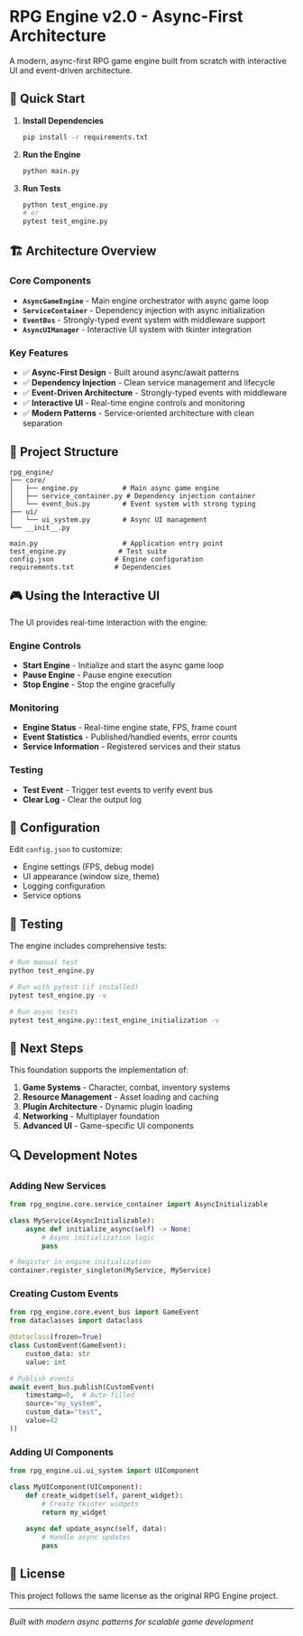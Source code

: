 # RPG Engine v2.0 - Async-First Architecture

A modern, async-first RPG game engine built from scratch with interactive UI and event-driven architecture.

## 🚀 Quick Start

1. **Install Dependencies**
   ```bash
   pip install -r requirements.txt
   ```

2. **Run the Engine**
   ```bash
   python main.py
   ```

3. **Run Tests**
   ```bash
   python test_engine.py
   # or
   pytest test_engine.py
   ```

## 🏗️ Architecture Overview

### Core Components

- **`AsyncGameEngine`** - Main engine orchestrator with async game loop
- **`ServiceContainer`** - Dependency injection with async initialization 
- **`EventBus`** - Strongly-typed event system with middleware support
- **`AsyncUIManager`** - Interactive UI system with tkinter integration

### Key Features

- ✅ **Async-First Design** - Built around async/await patterns
- ✅ **Dependency Injection** - Clean service management and lifecycle
- ✅ **Event-Driven Architecture** - Strongly-typed events with middleware
- ✅ **Interactive UI** - Real-time engine controls and monitoring
- ✅ **Modern Patterns** - Service-oriented architecture with clean separation

## 📁 Project Structure

```
rpg_engine/
├── core/
│   ├── engine.py           # Main async game engine
│   ├── service_container.py # Dependency injection container
│   └── event_bus.py        # Event system with strong typing
├── ui/
│   └── ui_system.py        # Async UI management
└── __init__.py

main.py                     # Application entry point
test_engine.py             # Test suite
config.json               # Engine configuration
requirements.txt          # Dependencies
```

## 🎮 Using the Interactive UI

The UI provides real-time interaction with the engine:

### Engine Controls
- **Start Engine** - Initialize and start the async game loop
- **Pause Engine** - Pause engine execution
- **Stop Engine** - Stop the engine gracefully

### Monitoring
- **Engine Status** - Real-time engine state, FPS, frame count
- **Event Statistics** - Published/handled events, error counts
- **Service Information** - Registered services and their status

### Testing
- **Test Event** - Trigger test events to verify event bus
- **Clear Log** - Clear the output log

## 🔧 Configuration

Edit `config.json` to customize:

- Engine settings (FPS, debug mode)
- UI appearance (window size, theme)
- Logging configuration
- Service options

## 🧪 Testing

The engine includes comprehensive tests:

```bash
# Run manual test
python test_engine.py

# Run with pytest (if installed)
pytest test_engine.py -v

# Run async tests
pytest test_engine.py::test_engine_initialization -v
```

## 🎯 Next Steps

This foundation supports the implementation of:

1. **Game Systems** - Character, combat, inventory systems
2. **Resource Management** - Asset loading and caching
3. **Plugin Architecture** - Dynamic plugin loading
4. **Networking** - Multiplayer foundation
5. **Advanced UI** - Game-specific UI components

## 🔍 Development Notes

### Adding New Services

```python
from rpg_engine.core.service_container import AsyncInitializable

class MyService(AsyncInitializable):
    async def initialize_async(self) -> None:
        # Async initialization logic
        pass

# Register in engine initialization
container.register_singleton(MyService, MyService)
```

### Creating Custom Events

```python
from rpg_engine.core.event_bus import GameEvent
from dataclasses import dataclass

@dataclass(frozen=True)
class CustomEvent(GameEvent):
    custom_data: str
    value: int

# Publish events
await event_bus.publish(CustomEvent(
    timestamp=0,  # Auto-filled
    source="my_system",
    custom_data="test",
    value=42
))
```

### Adding UI Components

```python
from rpg_engine.ui.ui_system import UIComponent

class MyUIComponent(UIComponent):
    def create_widget(self, parent_widget):
        # Create tkinter widgets
        return my_widget
    
    async def update_async(self, data):
        # Handle async updates
        pass
```

## 📝 License

This project follows the same license as the original RPG Engine project.

---

*Built with modern async patterns for scalable game development*
